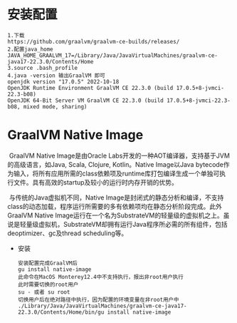 # 安装配置

```
1.下载
https://github.com/graalvm/graalvm-ce-builds/releases/
2.配置java_home
JAVA_HOME_GRAALVM_17=/Library/Java/JavaVirtualMachines/graalvm-ce-java17-22.3.0/Contents/Home
3.source .bash_profile
4.java -version 输出GraalVM 即可
openjdk version "17.0.5" 2022-10-18
OpenJDK Runtime Environment GraalVM CE 22.3.0 (build 17.0.5+8-jvmci-22.3-b08)
OpenJDK 64-Bit Server VM GraalVM CE 22.3.0 (build 17.0.5+8-jvmci-22.3-b08, mixed mode, sharing)
```

# GraalVM Native Image

​		GraalVM Native Image是由Oracle Labs开发的一种AOT编译器，支持基于JVM的高级语言，如Java, Scala, Clojure, Kotlin。Native Image以Java bytecode作为输入，将所有应用所需的class依赖项及runtime库打包编译生成一个单独可执行文件。具有高效的startup及较小的运行时内存开销的优势。

​		与传统的Java虚拟机不同，Native Image是封闭式的静态分析和编译，不支持class的动态加载，程序运行所需要的多有依赖项均在静态分析阶段完成。此外GraalVM Native Image运行在一个名为SubstrateVM的轻量级的虚拟机之上。虽说是轻量级虚拟机，SubstrateVM却拥有运行Java程序所必需的所有组件，包括deoptimizer、gc及thread scheduling等。

- 安装

  ```
  安装配置完成GraalVM后
  gu install native-image
  此命令在MacOS Monterey12.4中不支持执行，报出非root用户执行
  此时需要切换的root用户
  su - 或者 su root
  切换用户后在绝对路径中执行，因为配置的环境变量在非root用户中
  ./Library/Java/JavaVirtualMachines/graalvm-ce-java17-22.3.0/Contents/Home/bin/gu install native-image
  ```

  